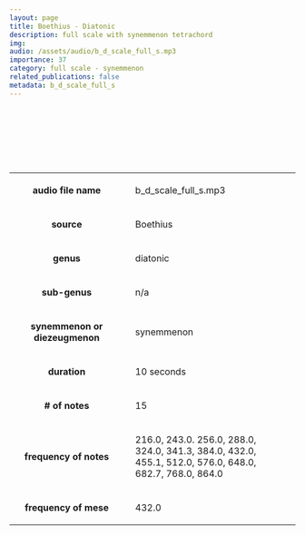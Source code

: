 ```yaml
---
layout: page
title: Boethius - Diatonic
description: full scale with synemmenon tetrachord
img: 
audio: /assets/audio/b_d_scale_full_s.mp3
importance: 37
category: full scale - synemmenon
related_publications: false
metadata: b_d_scale_full_s
--- 
```



<style>

table {
    width: 100%;
    padding-top: 10px;
    padding-bottom: 100px;
}
table, th, td {
  border: 5px solid var(--global-footer-text-color);
  background-color: var(--global-bg-color);
  border-collapse: collapse;
  scroll-margin-top: 500px;
}
th, td {
    padding: 20px;
    scroll-margin-top: 85px;

    &:hover {
    color: var(--global-theme-color);
    background-color: var(--globalfooter-link-color);
  }
}

audio {
    background-color: var(--global-divider-color);
    border-radius: 5px;
    padding: 10px;
    width: auto;
    display: block;
    margin-left: auto;
    margin-right: auto;
}

</style>

<audio controls>
    <source src="../../assets/audio/b_d_scale_full_s.mp3" type="audio/mp3">
    Your browser does not support the audio tag.
</audio>
<br>

<table>
    <colgroup>
        <col span="1" style="width: 40%;">
        <col span="1" style="width: 60%;">
    </colgroup>
    <tr>
        <th>audio file name</th>
        <td>b_d_scale_full_s.mp3</td>
    </tr>
    <tr>
        <th>source</th>
        <td>Boethius</td>
    </tr>
    <tr>
        <th>genus</th>
        <td>diatonic</td>
    </tr>
    <tr>
        <th>sub-genus</th>
        <td>n/a</td>
    </tr>
    <tr>
        <th>synemmenon or diezeugmenon</th>
        <td>synemmenon</td>
    </tr>
    <tr>
        <th>duration</th>
        <td>10 seconds</td>
    </tr>
    <tr>
        <th># of notes</th>
        <td>15</td>
    </tr>
    <tr>
        <th>frequency of notes</th>
        <td>216.0, 243.0. 256.0, 288.0, 324.0, 341.3, 384.0, 432.0, 455.1, 512.0, 576.0, 648.0, 682.7, 768.0, 864.0</td>
    </tr>
    <tr>
        <th>frequency of mese</th>
        <td>432.0</td>
    </tr>
</table>
